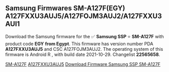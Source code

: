 <h2>Samsung Firmwares SM-A127F(EGY) A127FXXU3AUJ5/A127FOJM3AUJ2/A127FXXU3AUI1</h2>
Download the Samsung firmware for the ✅ <strong>Samsung SSP </strong> ⭐ <strong>SM-A127F</strong> with product code <strong>EGY</strong> <strong> from Egypt</strong>. This firmware has version number PDA <strong>A127FXXU3AUJ5</strong> and CSC A127FOJM3AUJ2. The operating system of this firmware is Android R , with build date 2021-10-29. Changelist <strong>22565658</strong>.


[SM-A127F](https://samfirm.shop/samsung/model/SM-A127F)
[A127FXXU3AUJ5](https://samfirm.shop/samsung/pda/A127FXXU3AUJ5)
[Download Firmware Samsung SSP SM-A127F](https://samfirm.shop/samsung/firmware/470029)
